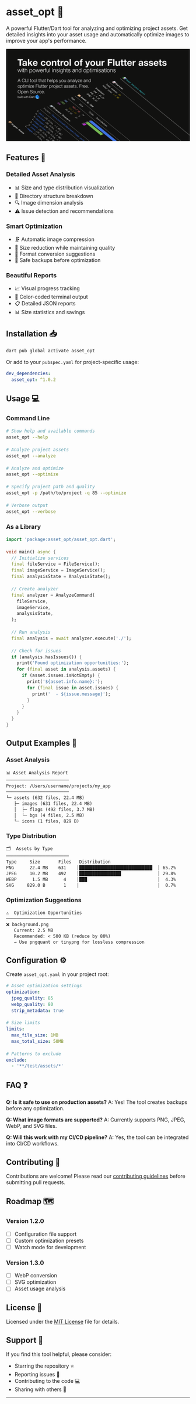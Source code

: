 # asset_opt 🎯

A powerful Flutter/Dart tool for analyzing and optimizing project assets. Get detailed insights into your asset usage and automatically optimize images to improve your app's performance.

![Repo Card](https://github.com/aikins01/asset_opt/blob/cb72281e3a97bc72c3199a12b0fd7a5dcb47d43c/.github/assets/asset_opt_repocard.png)

## Features 🚀

### Detailed Asset Analysis
- 📊 Size and type distribution visualization
- 📁 Directory structure breakdown
- 🔍 Image dimension analysis
- ⚠️ Issue detection and recommendations

### Smart Optimization
- 🗜️ Automatic image compression
- 📏 Size reduction while maintaining quality
- 🔄 Format conversion suggestions
- 💾 Safe backups before optimization

### Beautiful Reports
- 📈 Visual progress tracking
- 🎨 Color-coded terminal output
- 📋 Detailed JSON reports
- 📊 Size statistics and savings

## Installation 📥

```bash
dart pub global activate asset_opt
```

Or add to your `pubspec.yaml` for project-specific usage:

```yaml
dev_dependencies:
  asset_opt: ^1.0.2
```

## Usage 💻

### Command Line

```bash
# Show help and available commands
asset_opt --help

# Analyze project assets
asset_opt --analyze

# Analyze and optimize
asset_opt --optimize

# Specify project path and quality
asset_opt -p /path/to/project -q 85 --optimize

# Verbose output
asset_opt --verbose
```

### As a Library

```dart
import 'package:asset_opt/asset_opt.dart';

void main() async {
  // Initialize services
  final fileService = FileService();
  final imageService = ImageService();
  final analysisState = AnalysisState();

  // Create analyzer
  final analyzer = AnalyzeCommand(
    fileService,
    imageService,
    analysisState,
  );

  // Run analysis
  final analysis = await analyzer.execute('./');

  // Check for issues
  if (analysis.hasIssues()) {
    print('Found optimization opportunities:');
    for (final asset in analysis.assets) {
      if (asset.issues.isNotEmpty) {
        print('${asset.info.name}:');
        for (final issue in asset.issues) {
          print('  - ${issue.message}');
        }
      }
    }
  }
}
```

## Output Examples 📸

### Asset Analysis
```
📊 Asset Analysis Report
────────────────────────
Project: /Users/username/projects/my_app
────────────────────────
└─ assets (632 files, 22.4 MB)
   ├─ images (631 files, 22.4 MB)
   │  ├─ flags (492 files, 3.7 MB)
   │  └─ bgs (4 files, 2.5 MB)
   └─ icons (1 files, 829 B)
```

### Type Distribution
```
🗂  Assets by Type
────────────────────────
Type     Size       Files   Distribution
PNG      22.4 MB    631    │████████████████████████████  │ 65.2%
JPEG     10.2 MB    492    │████████████████              │ 29.8%
WEBP      1.5 MB      4    │███                           │  4.3%
SVG     829.0 B       1    │                              │  0.7%
```

### Optimization Suggestions
```
⚠️  Optimization Opportunities
────────────────────────
❌ background.png
   Current: 2.5 MB
   Recommended: < 500 KB (reduce by 80%)
   → Use pngquant or tinypng for lossless compression
```

## Configuration ⚙️

Create `asset_opt.yaml` in your project root:

```yaml
# Asset optimization settings
optimization:
  jpeg_quality: 85
  webp_quality: 80
  strip_metadata: true

# Size limits
limits:
  max_file_size: 1MB
  max_total_size: 50MB

# Patterns to exclude
exclude:
  - '**/test/assets/*'
```

## FAQ ❓

**Q: Is it safe to use on production assets?**
A: Yes! The tool creates backups before any optimization.

**Q: What image formats are supported?**
A: Currently supports PNG, JPEG, WebP, and SVG files.

**Q: Will this work with my CI/CD pipeline?**
A: Yes, the tool can be integrated into CI/CD workflows.

## Contributing 🤝

Contributions are welcome! Please read our [contributing guidelines](CONTRIBUTING.md) before submitting pull requests.

## Roadmap 🗺️

### Version 1.2.0
- [ ] Configuration file support
- [ ] Custom optimization presets
- [ ] Watch mode for development

### Version 1.3.0
- [ ] WebP conversion
- [ ] SVG optimization
- [ ] Asset usage analysis

## License 📄

Licensed under the [MIT License](LICENSE) file for details.

## Support 💪

If you find this tool helpful, please consider:
- Starring the repository ⭐
- Reporting issues 🐛
- Contributing to the code 💻
- Sharing with others 🌟

---
